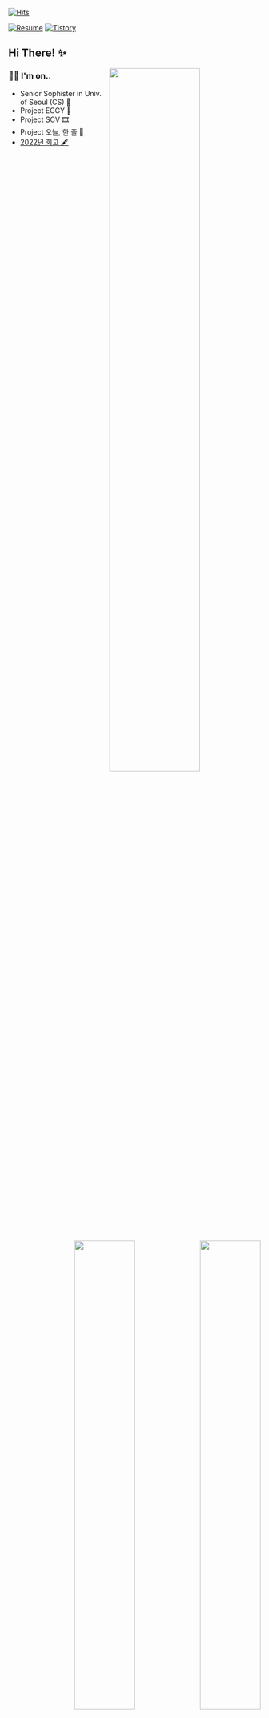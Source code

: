 <!--
**LeeMir/LeeMir** is a ✨ _special_ ✨ repository because its `README.md` (this file) appears on your GitHub profile.
Here are some ideas to get you started:

- 🔭 I’m currently working on ...

- 🌱 I’m currently learning ...

- 👯 I’m looking to collaborate on ...

- 🤔 I’m looking for help with ...

- 💬 Ask me about ...

- 📫 How to reach me: ...

- 😄 Pronouns: ...

- ⚡ Fun fact: ...

  -->

[![Hits](https://hits.seeyoufarm.com/api/count/incr/badge.svg?url=https%3A%2F%2Fgithub.com%2FLeeMir&count_bg=%233BC4DD&title_bg=%23828282&icon=&icon_color=%23E7E7E7&title=HITS%21&edge_flat=false)](https://hits.seeyoufarm.com)

[![Resume](https://img.shields.io/badge/Resume-121212?style=for-the-badge&logo=notion&logoColor=white)](https://leemir.github.io/resume.html)
[![Tistory](https://img.shields.io/badge/BLog-005F0F?style=for-the-badge&logo=thingiverse&logoColor=white)](https://think-thing.tistory.com)

## Hi There! ✨

<img align="right" width="60%" src="https://github-readme-activity-graph.cyclic.app/graph?username=LeeMir&theme=react&radius=9" />

### 🙋‍♂️ I'm on..

* Senior Sophister in Univ. of Seoul (CS) 🏫
* Project EGGY 🥚
* Project SCV 🎞️
* Project 오늘, 한 줄 📆
* [2022년 회고 🖋️](https://think-thing.tistory.com/19)

<div align="right">
  <img width="49%" src="https://github-readme-stats.vercel.app/api?username=LeeMir&theme=tokyonight&show_icons=true" />
  <img width="49%" src="https://streak-stats.demolab.com?user=LeeMir&theme=react&border_radius=4.5&date_format=%5BY.%5Dn.j" />
</div>

<br />
<br />

### 🌱 Experience
|Date|Details|Organization|
|----|--------|------|
|21.04 ~ 21.08|Web(FE) Team: Member|GDSC UOS|
|21.07 ~ 21.08|boostcamp Web Fullstack 6th: Challenge |NAVER CONNECT|
|21.08 ~ 21.12|boostcamp Web Fullstack 6th: Membership |NAVER CONNECT|
|21.09 ~ 22.08|Frontend Team: Core Member|GDSC UOS|
|22.01 ~ 22.02|동계 대학생 S/W 알고리즘 역량강화 과정|삼성전자|

<br />

### ⚡ Stacks
  
<div>
  <a href="#" target="_blank"><img src="https://img.shields.io/badge/HTML5-E34F26?style=for-the-badge&logo=html5&logoColor=white"/></a>
  <a href="#" target="_blank"><img src="https://img.shields.io/badge/CSS3-1572B6?style=for-the-badge&logo=css3&logoColor=white"/></a>
  <a href="#" target="_blank"><img src="https://img.shields.io/badge/JavaScript-F7DF1E?style=for-the-badge&logo=javascript&logoColor=white"/></a>
  <a href="#" target="_blank"><img src="https://img.shields.io/badge/TypeScript-3178C6?style=for-the-badge&logo=typescript&logoColor=white"/></a>
</div>
<div>
  <a href="#" target="_blank"><img src="https://img.shields.io/badge/Sass-CC6699?style=for-the-badge&logo=sass&logoColor=white"/></a>
  <a href="#" target="_blank"><img src="https://img.shields.io/badge/styled components-DB7093?style=for-the-badge&logo=styled-components&logoColor=white"/></a>
  <a href="#" target="_blank"><img src="https://img.shields.io/badge/ReactJS-61DAFB?style=for-the-badge&logo=react&logoColor=white"/></a>
  <!--
  <a href="#" target="_blank"><img src="https://img.shields.io/badge/Redux-764ABC?style=for-the-badge&logo=redux&logoColor=white"/></a>
  <a href="#" target="_blank"><img src="https://img.shields.io/badge/Webpack-8DD6F9?style=for-the-badge&logo=webpack&logoColor=white"/></a>
  <a href="#" target="_blank"><img src="https://img.shields.io/badge/Storybook-FF4785?style=for-the-badge&logo=storybook&logoColor=white"/></a>
  -->
</div>
<div>
  <a href="#" target="_blank"><img src="https://img.shields.io/badge/Node.JS-339933?style=for-the-badge&logo=Node.js&logoColor=white"/></a>
  <a href="#" target="_blank"><img src="https://img.shields.io/badge/Express-000000?style=for-the-badge&logo=Express&logoColor=white"/></a>
  <!--
  <a href="#" target="_blank"><img src="https://img.shields.io/badge/Socket.io-010101?style=for-the-badge&logo=Socket.io&logoColor=white"/></a>
  <a href="#" target="_blank"><img src="https://img.shields.io/badge/Mysql-4479A1?style=for-the-badge&logo=mysql&logoColor=white"/></a>
  -->
</div>
<div>
  <a href="#" target="_blank"><img src="https://img.shields.io/badge/Git-F05032?style=for-the-badge&logo=git&logoColor=white"/></a>
  <a href="#" target="_blank"><img src="https://img.shields.io/badge/Github-181717?style=for-the-badge&logo=github&logoColor=white"/></a>
  <a href="#" target="_blank"><img src="https://img.shields.io/badge/Slack-4A154B?style=for-the-badge&logo=slack&logoColor=white"/></a>
  <a href="#" target="_blank"><img src="https://img.shields.io/badge/Swit-E8555E?style=for-the-badge&logo=GoogleFit&logoColor=white"/></a>
  <a href="#" target="_blank"><img src="https://img.shields.io/badge/Notion-000000?style=for-the-badge&logo=Notion&logoColor=white"/></a>
  <a href="#" target="_blank"><img src="https://img.shields.io/badge/Figma-F24E1E?style=for-the-badge&logo=Figma&logoColor=white"/></a>
</div>
<div>
  <a href="#" target="_blank"><img src="https://img.shields.io/badge/Markdown-000000?style=for-the-badge&logo=markdown&logoColor=white"/></a>
  <!--<a href="#" target="_blank"><img src="https://img.shields.io/badge/Jekyll-CC0000?style=for-the-badge&logo=jekyll&logoColor=white"/></a>-->
</div>

- - -

<details>
  <summary>View Wakatime</summary>
  <br />

<!--START_SECTION:waka-->
![Code Time](http://img.shields.io/badge/Code%20Time-707%20hrs%2018%20mins-blue)

**저는 저녁형 인간이에요. 🦉** 

```text
🌞 아침                     515 commits         █░░░░░░░░░░░░░░░░░░░░░░░░   03.56 % 
🌆 낮　                     5505 commits        ██████████░░░░░░░░░░░░░░░   38.04 % 
🌃 저녁                     4525 commits        ████████░░░░░░░░░░░░░░░░░   31.27 % 
🌙 밤　                     3928 commits        ███████░░░░░░░░░░░░░░░░░░   27.14 % 
```


📊 **저는 이번주를 이렇게 시간을 보냈어요.** 

```text
🕑︎ Timezone: Asia/Seoul

💬 프로그래밍 언어들: 
TypeScript               4 hrs 57 mins       ████████████████████████░   94.55 % 
Markdown                 8 mins              █░░░░░░░░░░░░░░░░░░░░░░░░   02.75 % 
Bash                     3 mins              ░░░░░░░░░░░░░░░░░░░░░░░░░   01.09 % 
XML                      3 mins              ░░░░░░░░░░░░░░░░░░░░░░░░░   01.01 % 
JSON                     1 min               ░░░░░░░░░░░░░░░░░░░░░░░░░   00.35 % 
```


 Last Updated on 19/04/2023 18:35:15 UTC
<!--END_SECTION:waka-->

</details>

- - -

<br/>

<img src="http://mazassumnida.wtf/api/v2/generate_badge?boj=mir_jjang" />
<img src="https://gdsc-uos-github-badge.vercel.app/api/color/leemir" />
